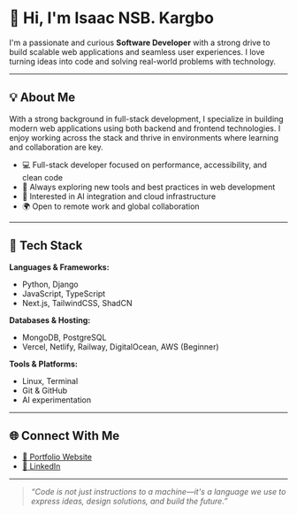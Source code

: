 # 👋 Hi, I'm Isaac NSB. Kargbo

I'm a passionate and curious **Software Developer** with a strong drive to build scalable web applications and seamless user experiences. I love turning ideas into code and solving real-world problems with technology.

---

## 💡 About Me

With a strong background in full-stack development, I specialize in building modern web applications using both backend and frontend technologies. I enjoy working across the stack and thrive in environments where learning and collaboration are key.

- 💻 Full-stack developer focused on performance, accessibility, and clean code
- 🚀 Always exploring new tools and best practices in web development
- 🧠 Interested in AI integration and cloud infrastructure
- 🌍 Open to remote work and global collaboration

---

## 🧰 Tech Stack

**Languages & Frameworks:**
- Python, Django  
- JavaScript, TypeScript  
- Next.js, TailwindCSS, ShadCN  

**Databases & Hosting:**
- MongoDB, PostgreSQL  
- Vercel, Netlify, Railway, DigitalOcean, AWS (Beginner)

**Tools & Platforms:**
- Linux, Terminal  
- Git & GitHub  
- AI experimentation  

---

## 🌐 Connect With Me

- [🔗 Portfolio Website](https://nsbkargbo.vercel.app)  
- [💼 LinkedIn](https://www.linkedin.com/in/isaacnsbkargbo)

---

> _“Code is not just instructions to a machine—it's a language we use to express ideas, design solutions, and build the future.”_
